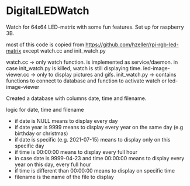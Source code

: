 # DigitalLEDWatch
Watch for 64x64 LED-matrix with some fun features. Set up for raspberry 3B.

most of this code is copied from https://github.com/hzeller/rpi-rgb-led-matrix except watch.cc and init_watch.py

watch.cc -> only watch function. is implemented as service/daemon. in case init_watch.py is killed, watch is still displaying time.
led-image-viewer.cc -> only to display pictures and gifs. 
init_watch.py -> contains functions to connect to database and function to activate watch or led-image-viewer

Created a database with columns date, time and filename.

logic for date, time and filename
<ul>
  <li>if date is NULL means to display every day</li>
  <li>if date year is 9999 means to display every year on the same day (e.g birthday or christmas)</li>
  <li>if date is specific (e.g. 2021-07-15) means to display only on this specific day</li>
  <li>if time is 00:00:00 means to display every full hour
    <li>in case date is 9999-04-23 and time 00:00:00 means to display every year on this day, every full hour</li>
  </li>
  <li>if time is different than 00:00:00 means to display on specific time</li>
  <li>filename is the name of the file to display</li>
 <ul>
  
